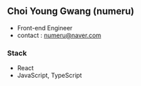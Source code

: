 ## Choi Young Gwang (numeru)

- Front-end Engineer
- contact : numeru@naver.com

### Stack

- React
- JavaScript, TypeScript
